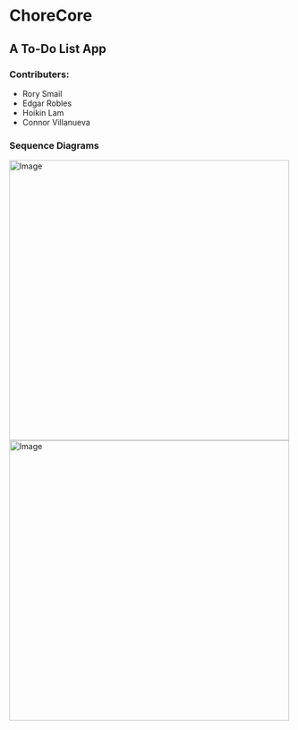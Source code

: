 # ChoreCore

## A To-Do List App

### Contributers:

- Rory Smail
- Edgar Robles
- Hoikin Lam
- Connor Villanueva

### Sequence Diagrams
<img src="https://github.com/user-attachments/assets/674bd6cc-d449-4393-99c5-fb350e62c856" alt="Image" width="500"/>
<img src="https://github.com/user-attachments/assets/0503f581-3390-4805-bbdb-88a2e06577dd" alt="Image" width="500"/>
